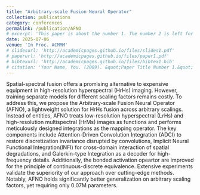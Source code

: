 ```yaml
---
title: "Arbitrary-scale Fusion Neural Operator"
collection: publications
category: conferences
permalink: /publication/AFNO
# excerpt: 'This paper is about the number 1. The number 2 is left for future work.'
date: 2025-07-06
venue: 'In Proc. ACMMM'
# slidesurl: 'http://academicpages.github.io/files/slides1.pdf'
# paperurl: 'http://academicpages.github.io/files/paper1.pdf'
# bibtexurl: 'http://academicpages.github.io/files/bibtex1.bib'
# citation: 'Your Name, You. (2009). &quot;Paper Title Number 1.&quot; <i>Journal 1</i>. 1(1).'
---
```

Spatial-spectral fusion offers a promising alternative to expensive equipment in high-resolution hyperspectral (HrHs) imaging. However, training separate models for different scaling factors remains costly. To address this, we propose the Arbitrary-scale Fusion Neural Operator (AFNO), a lightweight solution for HrHs fusion across arbitrary scalings. Instead of entities, AFNO treats low-resolution hyperspectral (LrHs) and high-resolution multispectral (HrMs) images as functions and performs meticulously designed integrations as the mapping operator. The key components include Attention-Driven Convolution Integration (ADCI) to restore discretization invariance disrupted by convolutions, Implicit Neural Functional Integration(INFI) for cross-domain interaction of spatial degradations, and Galerkin-type Integration as a decoder for high-frequency details. Additionally, the bonded activation opeartor are improved for the principle of continuous-discrete equivalence. Extensive experiments validate the superiority of our approach over cutting-edge
methods. Notably, AFNO holds significantly better generalization on arbitrary scaling factors, yet requiring only 0.07M parameters.
